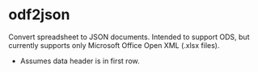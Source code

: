 # odf2json

Convert spreadsheet to JSON documents.
Intended to support ODS, but currently supports only Microsoft Office Open XML (.xlsx files).

* Assumes data header is in first row.
